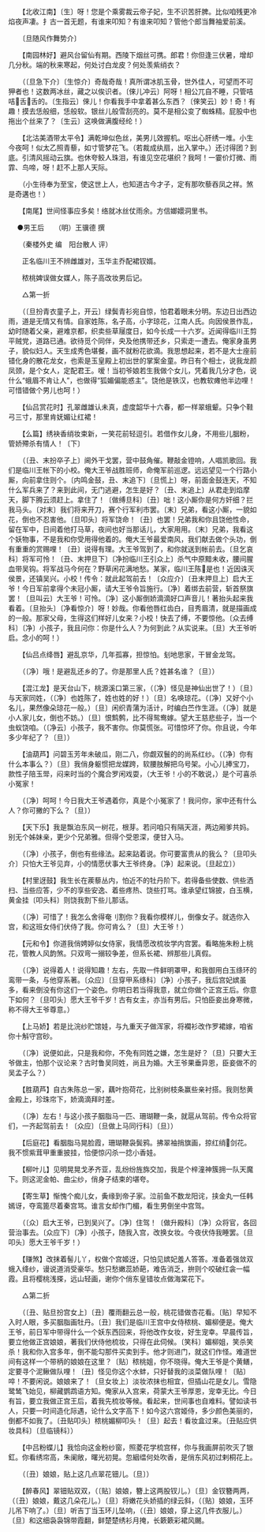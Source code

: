 <!-- { "loadSidebar": true } -->
　　【北收江南】〔生〕呀！您是个乘雾裁云帝子妃，生不识苦肝脾。比似咱残更冷焰夜声凄。扌古一首无题，有谁来叩知？有谁来叩知？管他个郎当舞袖爱前溪。 

　　〔旦随风作舞势介〕 

　　【南园林好】避风台留仙有期。西陵下烟丝可携。郎君！你但逢三伏暑，增却几分秋。端的秋来寒起，何处讨白龙皮？何处羡紫绡衣？ 

　　（〔旦急下介〕〔生惊介〕奇哉奇哉！真所谓冰肌玉骨，世外佳人，可望而不可狎者也！这数两冰丝，藏之以俟识者。〔倈儿冲云〕阿呀！相公兀自不睡，只管咭咭舌舌的。〔生指云〕倈儿！你看我手中拿着甚么东西？〔倈笑云〕妙！奇！有趣！摸去恁般细，恁般软。银丝儿般雪刮亮的。莫不是相公变了蜘蛛精。屁股中也拖出个丝来了？〔生云〕这唤做满腹经纶！） 

　　【北沽美酒带太平令】满乾坤似色丝，美男儿效握机。呕出心肝绣一堆。小生今夜呵！似太乙照青藜，如寸管梦花飞。（若裁成纨扇，出入掌中。）还讨得团？到底。引清风摇动云旗。也休夸鲛人珠泪，有谁见空花堪织？我呵！一霎价灯微、雨霏、鸟啼，呀！赶不上那人天际。 

　　（小生待奉为至宝，使这世上人，也知道古今才子，定有那吹藜吞凤之祥。煞是奇遘也！） 

　　【南尾】世间怪事应多矣！络就冰丝仗雨余。方信嫏嬛洞里书。

　
●男王后　　（明）王骥德 撰 

　　（秦楼外史 编　阳台散人 评） 

　　正名临川王不辨雌雄对，玉华主乔配裙钗婿。 

　　秾桃婢误做女媒人，陈子高改妆男后记。 

　　△第一折 

　　（〔旦扮青衣童子上，开云〕绿鬓青衫宛自惊，怕君着眼未分明。东边日出西边雨，道是无情又有情。自家姓陈，名子高，小字琼花，江南人氏。向因侯景作乱，幼时随着父亲，避难京都，织卖些草屦度日，如今长成一十六岁。近闻得临川王剪平贼党，道路已通。欲待觅个同伴，央及他携带还乡，只索走一遭去。俺家身虽男子，貌似妇人。天生成秀色堪餐，画不就粉花欲滴。我思想起来，若不是大士座前错化身的散花龙女，也索是玉皇殿上初出世的掌案金童。昨日有个相士，说我龙颜凤颈，是个女人，定配君王。嗳！当初爷娘若生我做个女儿，凭着我几分才色，说什么“蛾眉不肯让人”，也做得“狐媚偏能惑主”。饶他是铁汉，也教软瘫他半边哩！可惜错做个男儿也呵！） 

　　【仙吕赏花时】孔翠雌雄认未真，虚度韶华十六春，都一样翠蛾颦。只争个鞋弓三寸，那里肯妩媚让红裙！ 

　　【么篇】绣袂香绡妆束新，一笑花前轻逗引。若借作女儿身，不用些儿胭粉，管娇殢杀有情人！〔下〕 

　　（〔丑、末扮卒子上〕阃外干戈罢，营中鼓角催。鞭敲金镫响，人唱凯歌回。我们是临川王帐下的小校。俺大王爷战胜班师，命俺军前巡逻。远远望见一个行路小厮，向前拿住则个。〔内鸣金鼓，丑、末追下〕〔旦慌上〕呀，前面金鼓连天，不知什么军兵来了？来到此间，无门逃避，怎生是好？〔丑、末追上〕从君走到焰摩天，脚下腾云须赶上。拿住了！〔做缚旦科〕〔丑〕咄！这小厮你是何方奸细？拦我马头。〔对末〕我们将来开刀，赛个行军利市罢。〔末〕兄弟，看这小厮，一貌如花，倒也不忍害他。〔旦叩头〕将军饶命！〔丑〕也罢！兄弟我和你且饶他性命，留在军中，日间着他打马草，夜间也好当那话儿，大家用用。〔末〕兄弟，我看这个妖物事，不是我和你受用得他着的。俺大王爷最爱南风，我们献去做个头功，倒有重重的赏赐哩！〔丑〕说得有理。大王爷驾到了，和你就送到帐前去。〔旦乞哀科〕将军可怜！〔丑、末押旦下〕〔净扮临川王引众上〕杀气中原黯未收，腰间腥血带吴钩。将军战马今何在？野草闲花满地愁。某家，临川王陈是也！近因诛灭侯景，还镇吴兴。小校！传令：就此起驾前去！〔众应介〕〔丑末押旦上〕启大王爷！今日军前拿得个未冠小厮，请大王爷令旨施行。〔净〕着绑去前营，斩首祭旗罢！〔旦叫云〕大王爷！可怜。〔净〕这小厮倒娇滴滴好口声音儿！著抬头起来我看着。〔旦抬头〕〔净看惊介〕呀！妙哉。你看他唇红齿白，目秀眉清，就是描画成的一般。那家父母，生得这们样好儿女来？小校！快去了缚，不要惊他。〔众去缚科〕〔净〕小孩子，我且问你：你是什么人？为何到此？从实说来。〔旦〕大王爷听启。念小的呵！） 

　　【仙吕点绛唇】避乱京华，几年孤寡，担惊怕。刬地思家，干冒金龙驾。 

　　（〔净〕哦！是避乱还乡的了。你是那里人氏？姓甚名谁？〔旦〕） 

　　【混江龙】是天台山下，桃源溪口第三家，（〔净〕怪见是神仙出世了！）〔旦〕与天家同姓，（〔净〕也姓陈了，姓也姓的好！）〔旦〕名唤琼花。（〔净〕又好个小名儿，果然像朵琼花一般。）〔旦〕闲织青蒲为活计，时编白苎作生涯。（〔净〕就是小人家儿女，倒也不妨。）〔旦〕恨鹪鹩，比不得鸳鸯嫁。望大王慈悲些子，当一个虫蚁饶咱。（〔净云〕小孩子，我不害你。你莫慌张。可惜惊坏了你。你且说，今年多少年纪了？〔旦〕） 

　　【油葫芦】问碧玉芳年未破瓜，刚二八，你觑双鬟的的尚系红纱。（〔净〕你有什么本事么？）〔旦〕我俏身躯惯把龙媒跨，软腰肢解把乌号架。小心儿捧宝刀，款性子陪玉斝，闷来时当的个魔合罗闲戏耍，（大王爷！小的不敢说，）是个可喜杀小冤家！ 

　　（〔净〕呵呵！今日我大王爷遇着你，真是个小冤家了！我问你，家中还有什么人？你可撇的下么？〔旦〕） 

　　【天下乐】我是飘泊东风一树花，根芽。若问咱只有隔天涯，两边厢爹共妈。别无个姊妹亲，更少个兄弟雅。但得个受恩深，便甘入马。 

　　（〔净〕小孩子，倒也有些缘法。起来跕着说。你可要富贵从的我么？〔旦叩头介〕只怕大王爷见弃，小的情愿伏事大王爷终身。〔净〕起来说。〔旦起立〕） 

　　【村里迓鼓】我生长在蒺藜丛内，怕近不的牡丹阶下。若得备些使数、供些洒扫、当些应答，少不的享些安逸、着些疼热、饶些打骂。谁承望红锦披，白玉横，黄金挂〔叩头科〕则饶我割下些儿那话。 

　　（〔净〕可惜了！我怎么舍得奄刂割你？我看你模样儿，倒像女子。就选你入宫，和这班女侍们伏侍了我。你可肯么？〔旦〕大王爷！） 

　　【元和令】你道我俏娉婷似女侍家，我情愿改梳妆学内宫罢。看略施朱粉上桃花，管教人风韵煞。只双弯一搦较争差，但系长裙、辨那些儿真假。 

　　（〔净〕说得着人！说得知趣！左右，先取一件鲜明罩甲，和我御用白玉绦环的鸾带一条，与他穿系著。〔众应〕〔旦穿甲系绦科〕〔净〕小孩子，我后宫妃嫔虽多，看来倒没有你这们一个姿色。你明日若当得我意，就立你做个正宫王后。你意下如何？〔旦叩头〕愿大王爷千岁！古有女主，亦当有男后。只怕臣妾出身寒微，称不得大王爷尊意。） 

　　【上马娇】若是比浣纱贮馆娃，与九重天子做浑家，将襴衫改作罗裙嫁，咱省你十斛守宫砂。 

　　（〔净〕说便如此，只是我和你，不免有同姓之嫌，怎生是好？〔旦〕只要大王爷做主，怕那个议论来？古时鲁吴同姓，尚且为婚。大王爷果垂异恩，臣妾做不的吴孟子么？） 

　　【胜葫芦】自古朱陈总一家，藕叶抱荷花，比别树枝条赢些亲衬搭。我则愁黄金殿上，珍珠帘下，娇滴滴拜时差。 

　　（〔净〕左右！与这小孩子胭脂马一匹、珊瑚鞭一条，就扈从驾前。传令众将官们，一齐起驾前去！〔众应〕〔旦做上马同行科〕〔旦〕） 

　　【后庭花】看胭脂马晃脸霞，珊瑚鞭袅鬓鸦。拂翠袖捎旗画，掠红绡剑花。我不惯紫茸甲重重披挂，恰便惊闪杀一捻小香娃。 

　　【柳叶儿】见明晃晃戈矛齐亚，乱纷纷旌旆交加，我是个梓潼神簇拥一队天魔下。则这泥金帕、曲尘纱，俏身子结束的堪夸。 

　　【寄生草】惭愧个痴儿女，夤缘到帝子家。泣前鱼不数龙阳诧，挟金丸一任韩嫣讶，夺鸾篦尽着秦宫骂。谁言女却作门楣，看生男倒坐中宫驾。 

　　（〔众〕启大王爷，已到吴兴了。〔净〕住驾！〔做升殿科〕〔净〕众将官，各回营治事去。〔众应下〕〔净〕小孩子，随我入宫，改换女妆。今夜伏侍我睡罢。〔旦叩头〕愿大王爷千岁！） 

　　【赚煞】改抹着髻儿丫，权做个宫姬迓，只怕见嫔妃羞人答答。准备着强敛双蛾入绛纱，谩说道消受豪华。愁只愁嫩蕊娇葩，难告消乏，拚则个咬破红衾一幅霞。且将樱桃浅搽，远山轻画，谢你个俏东皇错妆点做海棠花下。 

　　△第二折 

　　（〔丑、贴旦扮宫女上〕〔丑〕覆雨翻云总一般，桃花错做杏花看。〔贴〕早知不入时人眼，多买胭脂画牡丹。〔丑〕我们是临川王宫中女侍秾桃、媚柳便是。俺大王爷，前日军中带得什么一个妖东西回来，将他改作女妆，好生宠幸。早晨传旨，要立他做正宫娘娘，著我们伏侍他梳妆，只得在此伺候。〔笑科〕媚柳姐，笑杀笑杀！我和你入宫多年，倒不能勾那件买卖到手。他才则进门，就这们作怪。难道世间有这样一个带柄的娘娘在这里？〔贴〕秾桃姐，你不晓得。俺大王爷是个黄鳝，定要寻个泥鳅做队哩！〔丑〕怪见你这个水蚌，只好替我的淡菜做队哩！〔贴〕啐！不要闲说。娘娘来了！〔旦女妆上〕淡妆浓抹也相宜，但插山花是女儿。雪隐鹭鸶飞始见，柳藏鹦鹉语方知。俺家从入宫来，荷蒙大王爷厚恩，宠幸无比。今日有旨，要立我做正宫王后，着我先梳妆等候。看起来，世间事也自难料。譬如读书人，只要一时间造化际遇，论什么文字高下！如今这六宫姬侍，多少颜色美丽的，倒都不如我了。〔丑贴叩头〕秾桃媚柳叩头！〔旦〕起去！看妆盒过来。〔丑贴应供妆具科〕〔旦临镜科〕） 

　　【中吕粉蝶儿】我恰向这金粉纱窗，照菱花学梳宫样，你与我画屏前吹灭了银釭。你看绣帘高，朱阑敞，曙光初晃。忽絪缊何处吹香，是俏东风初过剌桐花上。 

　　（〔丑〕娘娘，贴上这几点翠花钿儿。〔旦〕） 

　　【醉春风】翠钿贴双双，（〔贴〕娘娘，簪上这两股钗儿。）〔旦〕金钗簪两两，（〔丑〕娘娘，戴这几朵花儿。）〔旦〕将嫩花头娇插的绿云斜，（〔贴〕娘娘，玉环儿吊下响了。）〔旦〕听吉丁当玉环儿坠响，（〔丑〕娘娘，穿上这几件衣服儿。）〔旦〕和这细袅袅锦带霞翻，鲜楚楚绣衫月掩，长簌簌彩裙风颺。 

